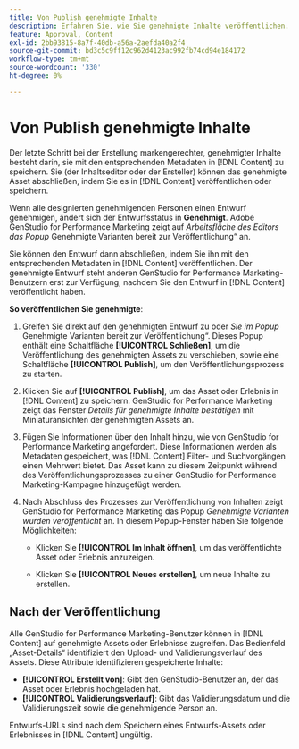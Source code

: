 ```yaml
---
title: Von Publish genehmigte Inhalte
description: Erfahren Sie, wie Sie genehmigte Inhalte veröffentlichen.
feature: Approval, Content
exl-id: 2bb93815-8a7f-40db-a56a-2aefda40a2f4
source-git-commit: bd3c5c9ff12c962d4123ac992fb74cd94e184172
workflow-type: tm+mt
source-wordcount: '330'
ht-degree: 0%

---
```


# Von Publish genehmigte Inhalte

Der letzte Schritt bei der Erstellung markengerechter, genehmigter Inhalte besteht darin, sie mit den entsprechenden Metadaten in [!DNL Content] zu speichern. Sie (der Inhaltseditor oder der Ersteller) können das genehmigte Asset abschließen, indem Sie es in [!DNL Content] veröffentlichen oder speichern.

Wenn alle designierten genehmigenden Personen einen Entwurf genehmigen, ändert sich der Entwurfsstatus in **Genehmigt**. Adobe GenStudio for Performance Marketing zeigt auf _Arbeitsfläche des Editors das Popup_ Genehmigte Varianten bereit zur Veröffentlichung“ an.

Sie können den Entwurf dann abschließen, indem Sie ihn mit den entsprechenden Metadaten in [!DNL Content] veröffentlichen. Der genehmigte Entwurf steht anderen GenStudio for Performance Marketing-Benutzern erst zur Verfügung, nachdem Sie den Entwurf in [!DNL Content] veröffentlicht haben.

**So veröffentlichen Sie genehmigte**:

1. Greifen Sie direkt auf den genehmigten Entwurf zu oder _Sie im Popup_ Genehmigte Varianten bereit zur Veröffentlichung“. Dieses Popup enthält eine Schaltfläche **[!UICONTROL Schließen]**, um die Veröffentlichung des genehmigten Assets zu verschieben, sowie eine Schaltfläche **[!UICONTROL Publish]**, um den Veröffentlichungsprozess zu starten.

1. Klicken Sie auf **[!UICONTROL Publish]**, um das Asset oder Erlebnis in [!DNL Content] zu speichern. GenStudio for Performance Marketing zeigt das Fenster _Details für genehmigte Inhalte bestätigen_ mit Miniaturansichten der genehmigten Assets an.

1. Fügen Sie Informationen über den Inhalt hinzu, wie von GenStudio for Performance Marketing angefordert. Diese Informationen werden als Metadaten gespeichert, was [!DNL Content] Filter- und Suchvorgängen einen Mehrwert bietet. Das Asset kann zu diesem Zeitpunkt während des Veröffentlichungsprozesses zu einer GenStudio for Performance Marketing-Kampagne hinzugefügt werden.

1. Nach Abschluss des Prozesses zur Veröffentlichung von Inhalten zeigt GenStudio for Performance Marketing das Popup _Genehmigte Varianten wurden veröffentlicht_ an. In diesem Popup-Fenster haben Sie folgende Möglichkeiten:

   * Klicken Sie **[!UICONTROL Im Inhalt öffnen]**, um das veröffentlichte Asset oder Erlebnis anzuzeigen.

   * Klicken Sie **[!UICONTROL Neues erstellen]**, um neue Inhalte zu erstellen.

## Nach der Veröffentlichung

Alle GenStudio for Performance Marketing-Benutzer können in [!DNL Content] auf genehmigte Assets oder Erlebnisse zugreifen. Das Bedienfeld „Asset-Details“ identifiziert den Upload- und Validierungsverlauf des Assets. Diese Attribute identifizieren gespeicherte Inhalte:

* **[!UICONTROL Erstellt von]**: Gibt den GenStudio-Benutzer an, der das Asset oder Erlebnis hochgeladen hat.
* **[!UICONTROL Validierungsverlauf]**: Gibt das Validierungsdatum und die Validierungszeit sowie die genehmigende Person an.

Entwurfs-URLs sind nach dem Speichern eines Entwurfs-Assets oder Erlebnisses in [!DNL Content] ungültig.
